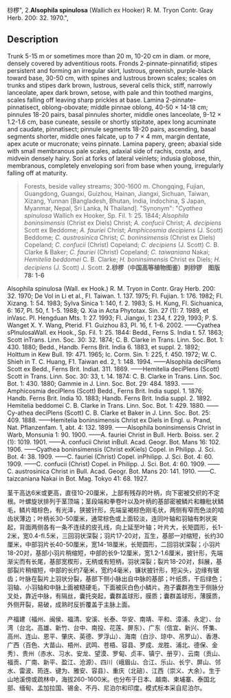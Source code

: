 桫椤",
2.**Alsophila spinulosa** (Wallich ex Hooker) R. M. Tryon Contr. Gray Herb. 200: 32. 1970.",

## Description
Trunk 5-15 m or sometimes more than 20 m, 10-20 cm in diam. or more, densely covered by adventitious roots. Fronds 2-pinnate-pinnatifid; stipes persistent and forming an irregular skirt, lustrous, greenish, purple-black toward base, 30-50 cm, with spines and lustrous brown scales; scales on trunks and stipes dark brown, lustrous, several cells thick, stiff, narrowly lanceolate, apex dark brown, setose, with pale and thin toothed margins, scales falling off leaving sharp prickles at base. Lamina 2-pinnate-pinnatisect, oblong-obovate; middle pinnae oblong, 40-50 × 14-18 cm; pinnules 18-20 pairs, basal pinnules shorter, middle ones lanceolate, 9-12 × 1.2-1.6 cm, base cuneate, sessile or shortly stipitate, apex long acuminate and caudate, pinnatisect; pinnule segments 18-20 pairs, ascending, basal segments shorter, middle ones falcate, up to 7 × 4 mm, margin dentate, apex acute or mucronate; veins pinnate. Lamina papery, green; abaxial side with small membranous pale scales, adaxial side of rachis, costa, and midvein densely hairy. Sori at forks of lateral veinlets; indusia globose, thin, membranous, completely enveloping sori from base when young, irregularly falling off at maturity.

> Forests, beside valley streams; 300-1600 m. Chongqing, Fujian, Guangdong, Guangxi, Guizhou, Hainan, Jiangxi, Sichuan, Taiwan, Xizang, Yunnan [Bangladesh, Bhutan, India, Indochina, S Japan, Myanmar, Nepal, Sri Lanka, N Thailand].
  "Synonym": "*Cyathea spinulosa* Wallich ex Hooker, Sp. Fil. 1: 25. 1844; *Alsophila boninsimensis* (Christ ex Diels) Christ; *A. confucii* Christ; *A. decipiens* Scott ex Beddome; *A. fauriei* Christ; *Amphicosmia decipiens* (J. Scott) Beddome; *C. austrosinica* Christ; *C. boninsimensis* (Christ ex Diels) Copeland; *C. confucii* (Christ) Copeland; *C. decipiens* (J. Scott) C. B. Clarke &amp; Baker; *C. fauriei* (Christ) Copeland; *C. taiwaniana* Nakai; *Hemitelia beddomei* C. B. Clarke; *H. boninsimensis* Christ ex Diels; *H. decipiens* (J. Scott) J. Scott.
**2.桫椤（中国高等植物图鉴）刺桫锣　图版78: 1-6**

Alsophila spinulosa (Wall. ex Hook.) R. M. Tryon in Contr. Gray Herb. 200: 32. 1970; De Vol in Li et al., Fl. Taiwan. 1. 137. 1975; Fl. Fujian. 1: 176. 1982; Fl. Xizang. 1: 54. 1983; Sylva Sinica 1: 140, f. 2. 1983; S. H. Kung, Fl. Sichuanica, 6: 167, Pl. 50, f. 1-5. 1988; Q. Xia in Acta Phytotax. Sin. 27 (1): 7. 1989, et inVasc. Pl. Hengduan Mts. 1: 27. 1993; Fl. Jiangxi, 1: 234, f. 229, 1993; P. S. Wanget X. Y. Wang, Pterid. F1. Guizhou 83, PI. 16, f. 1-6. 2002. ——Cyathea sPlnulosaWall. ex Hook., Sp. Fil. 1: 25. 1844: Bedd., Ferns S. India t. 57. 1863; Scott inTrans. Linn. Soc. 30: 32. 1874; C. B. Clarke in Trans. Linn. Soc. Bot. 1: 430. 1880; Bedd., Handb. Ferns Brit. India 6. 1883, et suppl. 2. 1892; Holttum in Kew Bull. 19: 471. 1965; Ic. Corm. Sin. 1: 225, f. 450. 1972; W. C. Shieh in T. C. Huang, F1. Taiwan ed. 2, 1: 148. 1994. ——Alsophila deciPlens Scott ex Bedd., Ferns Brit. Indiat. 311. 1869. ——Hemitelia deciPlens (Scott) Scott in Trans. Linn. Soc. 30: 33, t. 14. 1874: C. B. Clarke in Trans. Linn. Soc. Bot. 1: 430. 1880; Gammie in J. Linn. Soc. Bot. 29: 484. 1893. ——Amphicosmia deciPlens (Scott) Bedd., Ferns Brit. India suppl. 1. 1876; Handb. Ferns Brit. India 10. 1883; Handb. Ferns Brit. India suppl. 2. 1892. Hemitelia beddomei C. B. Clarke in Trans. Linn. Soc. Bot. 1: 429. 1880. ——Cy-athea deciPlens (Scott) C. B. Clarke et Baker in J. Linn. Soc. Bot. 25: 409. 1888. ——Hemitelia boninsimensis Christ ex Diels in Engl. u. Prand, Nat. Pflanzenfam. 1, abt. 4: 132. 1899. ——Alsophila boninsimensis Christ in Warb, Monsunia 1: 90. 1900. ——A. fauriei Christ in Bull. Herb. Boiss. ser. 2 (1): 1019. 1901. ——A. confucii Christ inBull. Acad. Geogr. Bot. Mans 16: 102. 1906. ——Cyathea boninsimensis (Christ exKiels) Copel. in Philipp. J. Sci. Bot. 4: 38. 1909. ——C. fauriei (Christ) Copel. inPhilipp. J. Sci. Bot. 4: 60. 1909. ——C. confucii (Christ) Copel. in Philipp. J. Sci. Bot. 4: 60. 1909. ——C. austrosinica Christ in Bull. Acad. Geogr. Bot. Mans 20: 141. 1910. ——C. taizcaniana Nakai in Bot. Mag. Tokyo 41: 68. 1927.

茎干高达6米或更高，直径10-20厘米，上部有残存的叶柄，向下密被交织的不定根。叶螺旋状排列于茎顶端；茎段端和拳卷叶以及叶柄的基部密被鳞片和糠秕状鳞毛，鳞片暗棕色，有光泽，狭披针形，先端呈褐棕色刚毛状，两侧有窄而色淡的啮齿状薄边；叶柄长30-50厘米，通常棕色或上面较淡，连同叶轴和羽轴有刺状突起，背面两侧各有一条不连续的皮孔线，向上延至叶轴；叶片大，长矩圆形，长1-2米，宽0.4-fl.5米，三回羽状深裂；羽片17-20对，互生，基部一对缩短，长约30厘米，中部羽片长40-50厘米，宽14-18厘米，长矩圆形，二回羽状深裂；小羽片18-20对，基部小羽片稍缩短，中部的长9-12厘米，宽1.2-1.6厘米，披针形，先端渐尖而有长尾，基部宽楔形，无柄或有短柄，羽状深裂；裂片18-20对，斜展，基部裂片稍缩短，中部的长约7毫米，宽约4毫米，镰状披针形，短尖头，边缘有锯齿；叶脉在裂片上羽状分裂，基部下侧小脉出自中脉的基部；叶纸质，干后绿色；羽轴、小羽轴和中脉上面被糙硬毛，下面被灰白色小鳞片。孢子囊群孢生于侧脉分叉处，靠近中脉，有隔丝，囊托突起，囊群盖球形，膜质；囊群盖球形，薄膜质，外侧开裂，易破，成熟时反折覆盖于主脉上面。

产福建（福州、闽侯、福清、安溪、长泰、华安、南靖、平和、漳浦、永定）、台湾（台北、高雄、新竹、台中、南投、花莲、屏东）、广东（信宜、新兴、怀集、高州、连山、恩平、肇庆、英德、罗浮山）、海南（白沙、琼中、吊罗山）、香港、广西（百色、大苗山、梧州、武鸣、苍梧、容县、罗成、龙胜、浦北、德保、金秀）、贵州（赤水、习水、安龙、望漠、罗甸、贞丰、镇宁、册亨）、云南（贡山、福贡、广南、新平、盈江、沧源）、四川（峨眉山、合江、乐山、长宁、屏山、邻水、雷波、筠连、键为、雅安、容县）、重庆（北碚）、江西（崇义、大余）。生于山地溪傍或疏林中，海拔260-1600米。也分布于日本、越南、柬埔寨、泰国北部、缅甸、孟加拉国、锡金、不丹、尼泊尔和印度。模式标本采自尼泊尔。
